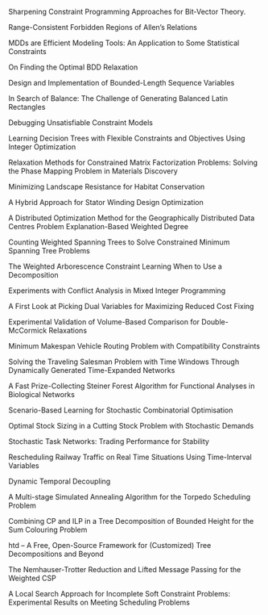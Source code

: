 Sharpening Constraint Programming Approaches for Bit-Vector Theory.

Range-Consistent Forbidden Regions of Allen’s Relations

MDDs are Efficient Modeling Tools: An Application to Some Statistical Constraints

On Finding the Optimal BDD Relaxation

Design and Implementation of Bounded-Length Sequence Variables

In Search of Balance: The Challenge of Generating Balanced Latin Rectangles

Debugging Unsatisfiable Constraint Models

Learning Decision Trees with Flexible Constraints and Objectives Using Integer Optimization

Relaxation Methods for Constrained Matrix Factorization Problems: Solving the Phase Mapping Problem in Materials Discovery

Minimizing Landscape Resistance for Habitat Conservation

A Hybrid Approach for Stator Winding Design Optimization

A Distributed Optimization Method for the Geographically Distributed Data Centres Problem Explanation-Based Weighted Degree

Counting Weighted Spanning Trees to Solve Constrained Minimum Spanning Tree Problems

The Weighted Arborescence Constraint Learning When to Use a Decomposition

Experiments with Conflict Analysis in Mixed Integer Programming

A First Look at Picking Dual Variables for Maximizing Reduced Cost Fixing

Experimental Validation of Volume-Based Comparison for Double-McCormick Relaxations

Minimum Makespan Vehicle Routing Problem with Compatibility Constraints

Solving the Traveling Salesman Problem with Time Windows Through Dynamically Generated Time-Expanded Networks

A Fast Prize-Collecting Steiner Forest Algorithm for Functional Analyses in Biological Networks

Scenario-Based Learning for Stochastic Combinatorial Optimisation

Optimal Stock Sizing in a Cutting Stock Problem with Stochastic Demands

Stochastic Task Networks: Trading Performance for Stability

Rescheduling Railway Traffic on Real Time Situations Using Time-Interval Variables

Dynamic Temporal Decoupling

A Multi-stage Simulated Annealing Algorithm for the Torpedo Scheduling Problem

Combining CP and ILP in a Tree Decomposition of Bounded Height for the Sum Colouring Problem

htd – A Free, Open-Source Framework for (Customized) Tree Decompositions and Beyond

The Nemhauser-Trotter Reduction and Lifted Message Passing for the Weighted CSP

A Local Search Approach for Incomplete Soft Constraint Problems: Experimental Results on Meeting Scheduling Problems
